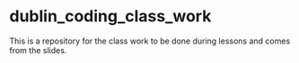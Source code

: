# dublin_coding_class_work

This is a repository for the class work to be done during lessons and comes from the slides.
